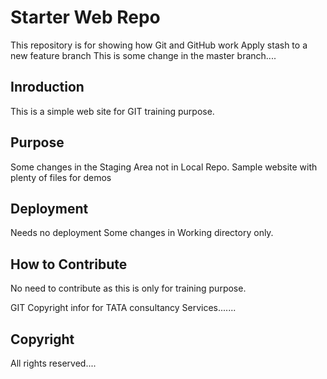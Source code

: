 # Starter Web Repo

This repository is for showing how Git and GitHub work
Apply stash to a new feature branch
This is some change in the master branch....

##  Inroduction
This is a simple web site for GIT training purpose.

## Purpose
Some changes in the Staging Area not in Local Repo.
Sample website with plenty of files for demos

## Deployment
Needs no deployment 
Some changes in Working directory only.

## How to Contribute
No need to contribute as this is only for training purpose.

GIT Copyright infor for TATA consultancy Services.......

## Copyright
All rights reserved....